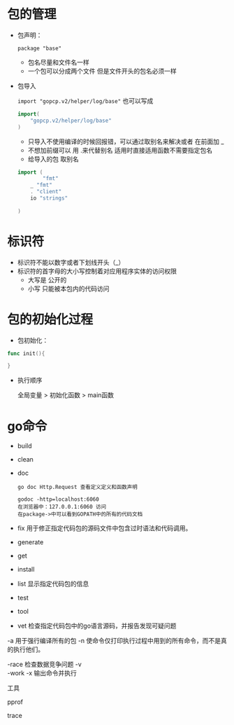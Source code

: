 # 包的管理

* 包声明：

  `package "base"`

  * 包名尽量和文件名一样
  * 一个包可以分成两个文件 但是文件开头的包名必须一样

  

* 包导入

  `import "gopcp.v2/helper/log/base"`
  也可以写成

	```go
  	import(
  		"gopcp.v2/helper/log/base"
  	)
	```
	
	* 只导入不使用编译的时候回报错，可以通过取别名来解决或者 在前面加 _
	* 不想加前缀可以 用 .来代替别名 适用时直接适用函数不需要指定包名
	* 给导入的包 取别名
	
	```go
	import (
			"fmt"
		_ "fmt"
		. "client"
		io "strings"
	    
	)
	```
	
# 标识符

* 标识符不能以数字或者下划线开头（_）
* 标识符的首字母的大小写控制着对应用程序实体的访问权限
  * 大写是  公开的
  * 小写 只能被本包内的代码访问

# 包的初始化过程

* 包初始化：

```go
func init(){

}
```

* 执行顺序

   全局变量 > 初始化函数 > main函数 

# go命令

* build 

* clean

* doc  

  ```shell
  go doc Http.Request 查看定义定义和函数声明
  
  godoc -http=localhost:6060
  在浏览器中：127.0.0.1:6060 访问
  在package->中可以看到GOPATH中的所有的代码文档
  ```

* fix 用于修正指定代码包的源码文件中包含过时语法和代码调用。

* generate 

* get

* install

* list 显示指定代码包的信息

* test 

* tool

* vet 检查指定代码包中的go语言源码，并报告发现可疑问题

-a 用于强行编译所有的包
-n 使命令仅打印执行过程中用到的所有命令，而不是真的执行他们。

-race 检查数据竞争问题
-v  
-work
-x 输出命令并执行

工具 

pprof

trace

